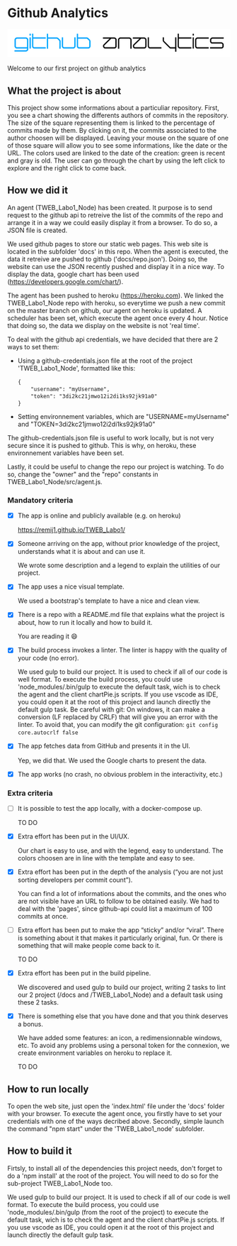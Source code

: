 # Github Analytics
![Github Analytics](/docs/img/headSite.PNG)

Welcome to our first project on github analytics

## What the project is about
This project show some informations about a particuliar repository.
First, you see a chart showing the differents authors of commits in the repository. The size of the square representing them is linked to the percentage of commits made by them.
By clicking on it, the commits associated to the author choosen will be displayed. Leaving your mouse on the square of one of those square will allow you to see some informations, like the date or the URL.
The colors used are linked to the date of the creation: green is recent and gray is old.
The user can go through the chart by using the left click to explore and the right click to come back.

## How we did it
An agent (TWEB_Labo1_Node) has been created. It purpose is to send request to the github api to retreive the list of the commits of the repo and arrange it in a way we could easily display it from a browser. To do so, a JSON file is created.

We used github pages to store our static web pages. This web site is located in the subfolder 'docs' in this repo. 
When the agent is executed, the data it retreive are pushed to github ('docs/repo.json'). Doing so, the website can use the JSON recently pushed and display it in a nice way. 
To display the data, google chart has been used (https://developers.google.com/chart/).

The agent has been pushed to heroku (https://heroku.com). We linked the TWEB_Labo1_Node repo with heroku, so everytime we push a new commit on the master branch on github, our agent on heroku is updated. A scheduler has been set, which execute the agent once every 4 hour. Notice that doing so, the data we display on the website is not 'real time'.

To deal with the github api credentials, we have decided that there are 2 ways to set them:

 - Using a github-credentials.json file at the root of the project 'TWEB_Labo1_Node', formatted like this: 
	```
	{
		"username": "myUsername",
		"token": "3di2kc21jmwo12i2di1ks92jk91a0"
	}
	```
 - Setting environnement variables, which are "USERNAME=myUsername" and "TOKEN=3di2kc21jmwo12i2di1ks92jk91a0"

The github-credentials.json file is useful to work locally, but is not very secure since it is pushed to github. This is why, on heroku, these environnement variables have been set.

Lastly, it could be useful to change the repo our project is watching. To do so, change the "owner" and the "repo" constants in TWEB_Labo1_Node/src/agent.js.

### Mandatory criteria
* [x] The app is online and publicly available (e.g. on heroku)

	https://remij1.github.io/TWEB_Labo1/

* [x] Someone arriving on the app, without prior knowledge of the project, understands what it is about and can use it.
	
	We wrote some description and a legend to explain the utilities of our project.
	
* [x] The app uses a nice visual template.

	We used a bootstrap's template to have a nice and clean view.

* [x] There is a repo with a README.md file that explains what the project is about, how to run it locally and how to build it.

	You are reading it  :smile:

* [x] The build process invokes a linter. The linter is happy with the quality of your code (no error).

	We used gulp to build our project. It is used to check if all of our code is well format. To execute the build process, you could use 'node_modules/.bin/gulp to execute the default task, wich is to check the agent and the client chartPie.js scripts. If you use vscode as IDE, you could open it at the root of this project and launch directly the default gulp task.
	Be careful with git: On windows, it can make a conversion (LF replaced by CRLF) that will give you an error with the linter. To avoid that, you can modify the git configuration: 
	```git config core.autocrlf false```

* [x] The app fetches data from GitHub and presents it in the UI.

	Yep, we did that. We used the Google charts to present the data.

* [x] The app works (no crash, no obvious problem in the interactivity, etc.)




### Extra criteria
* [ ] It is possible to test the app locally, with a docker-compose up.

	TO DO

* [x] Extra effort has been put in the UI/UX.

	Our chart is easy to use, and with the legend, easy to understand. The colors choosen are in line with the template and easy to see.

* [x] Extra effort has been put in the depth of the analysis (“you are not just sorting developers per commit count”).

	You can find a lot of informations about the commits, and the ones who are not visible have an URL to follow to be obtained easily. We had to deal with the 'pages', since github-api could list a maximum of 100 commits at once.

* [ ] Extra effort has been put to make the app “sticky” and/or “viral”. There is something about it that makes it particularly original, fun. Or there is something that will make people come back to it.

	TO DO

* [x] Extra effort has been put in the build pipeline.

	We discovered and used gulp to build our project, writing 2 tasks to lint our 2 project (/docs and /TWEB_Labo1_Node) and a default task using these 2 tasks.

* [x] There is something else that you have done and that you think deserves a bonus.

	We have added some features: an icon, a redimensionnable windows, etc.
	To avoid any problems using a personal token for the connexion, we create environment variables on heroku to replace it.

	TO DO

## How to run locally

To open the web site, just open the 'index.html' file under the 'docs' folder with your browser.
To execute the agent once, you firstly have to set your credentials with one of the ways decribed above. Secondly, simple launch the command "npm start" under the 'TWEB_Labo1_node' subfolder.

## How to build it

Firtsly, to install all of the dependencies this project needs, don't forget to do a 'npm install' at the root of the project. You will need to do so for the sub-project TWEB_Labo1_Node too.

We used gulp to build our project. It is used to check if all of our code is well format. To execute the build process, you could use 'node_modules/.bin/gulp (from the root of the project) to execute the default task, wich is to check the agent and the client chartPie.js scripts. If you use vscode as IDE, you could open it at the root of this project and launch directly the default gulp task.
